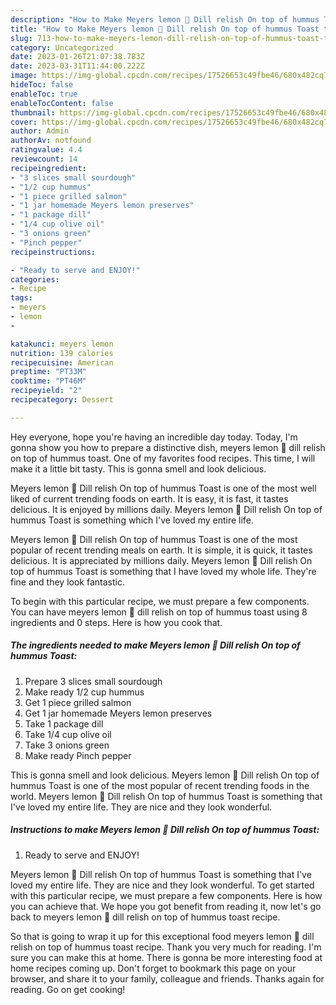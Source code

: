 ```yaml
---
description: "How to Make Meyers lemon 🍋 Dill relish On top of hummus Toast the Delicious}"
title: "How to Make Meyers lemon 🍋 Dill relish On top of hummus Toast the Delicious}"
slug: 713-how-to-make-meyers-lemon-dill-relish-on-top-of-hummus-toast-the-delicious
category: Uncategorized
date: 2023-01-26T21:07:38.783Z
date: 2023-03-31T11:44:00.222Z
image: https://img-global.cpcdn.com/recipes/17526653c49fbe46/680x482cq70/meyers-lemon-dill-relish-on-top-of-hummus-toast-recipe-main-photo.jpg
hideToc: false
enableToc: true
enableTocContent: false
thumbnail: https://img-global.cpcdn.com/recipes/17526653c49fbe46/680x482cq70/meyers-lemon-dill-relish-on-top-of-hummus-toast-recipe-main-photo.jpg
cover: https://img-global.cpcdn.com/recipes/17526653c49fbe46/680x482cq70/meyers-lemon-dill-relish-on-top-of-hummus-toast-recipe-main-photo.jpg
author: Admin
authorAv: notfound
ratingvalue: 4.4
reviewcount: 14
recipeingredient:
- "3 slices small sourdough"
- "1/2 cup hummus"
- "1 piece grilled salmon"
- "1 jar homemade Meyers lemon preserves"
- "1 package dill"
- "1/4 cup olive oil"
- "3 onions green"
- "Pinch pepper"
recipeinstructions:

- "Ready to serve and ENJOY!"
categories:
- Recipe
tags:
- meyers
- lemon
- 

katakunci: meyers lemon  
nutrition: 139 calories
recipecuisine: American
preptime: "PT33M"
cooktime: "PT46M"
recipeyield: "2"
recipecategory: Dessert

---
```



Hey everyone, hope you're having an incredible day today. Today, I'm gonna show you how to prepare a distinctive dish, meyers lemon 🍋 dill relish on top of hummus toast. One of my favorites food recipes. This time, I will make it a little bit tasty. This is gonna smell and look delicious.

Meyers lemon 🍋 Dill relish On top of hummus Toast is one of the most well liked of current trending foods on earth. It is easy, it is fast, it tastes delicious. It is enjoyed by millions daily. Meyers lemon 🍋 Dill relish On top of hummus Toast is something which I&#39;ve loved my entire life.

Meyers lemon 🍋 Dill relish On top of hummus Toast is one of the most popular of recent trending meals on earth. It is simple, it is quick, it tastes delicious. It is appreciated by millions daily. Meyers lemon 🍋 Dill relish On top of hummus Toast is something that I have loved my whole life. They're fine and they look fantastic.


To begin with this particular recipe, we must prepare a few components. You can have meyers lemon 🍋 dill relish on top of hummus toast using 8 ingredients and 0 steps. Here is how you cook that.

<!--inarticleads1-->

##### The ingredients needed to make Meyers lemon 🍋 Dill relish On top of hummus Toast:

1. Prepare 3 slices small sourdough
1. Make ready 1/2 cup hummus
1. Get 1 piece grilled salmon
1. Get 1 jar homemade Meyers lemon preserves
1. Take 1 package dill
1. Take 1/4 cup olive oil
1. Take 3 onions green
1. Make ready Pinch pepper


This is gonna smell and look delicious. Meyers lemon 🍋 Dill relish On top of hummus Toast is one of the most popular of recent trending foods in the world. Meyers lemon 🍋 Dill relish On top of hummus Toast is something that I&#39;ve loved my entire life. They are nice and they look wonderful. 

<!--inarticleads2-->

##### Instructions to make Meyers lemon 🍋 Dill relish On top of hummus Toast:


1. Ready to serve and ENJOY!

Meyers lemon 🍋 Dill relish On top of hummus Toast is something that I&#39;ve loved my entire life. They are nice and they look wonderful. To get started with this particular recipe, we must prepare a few components. Here is how you can achieve that. We hope you got benefit from reading it, now let&#39;s go back to meyers lemon 🍋 dill relish on top of hummus toast recipe. 

So that is going to wrap it up for this exceptional food meyers lemon 🍋 dill relish on top of hummus toast recipe. Thank you very much for reading. I'm sure you can make this at home. There is gonna be more interesting food at home recipes coming up. Don't forget to bookmark this page on your browser, and share it to your family, colleague and friends. Thanks again for reading. Go on get cooking!
